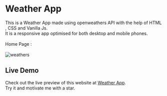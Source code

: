 # Weather App
This is a Weather App made using openweathers API with the help of HTML , CSS and Vanilla Js.
<br>
It is a responsive app optimised for both desktop and mobile phones.
<br> <br>
Home Page : 
<br> <br>
![weathers](https://github.com/mobasshirCode/analog-clock/assets/145370122/c79f6330-21e1-476b-8bf2-1808fee17490)
<br>
## Live Demo
Check out the live preview of this website at [Weather App](https://mr-weathers.netlify.app/).
<br>
Try it and motivate me with a star.
